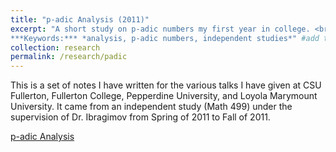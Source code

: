 ```yaml
---
title: "p-adic Analysis (2011)"
excerpt: "A short study on p-adic numbers my first year in college. <br> 
***Keywords:*** *analysis, p-adic numbers, independent studies*" #add this to add an image inside the "" <br/><img src='R001_padic/500x300.png'>
collection: research
permalink: /research/padic
---
```


This is a set of notes I have written for the various talks I have given at CSU Fullerton, Fullerton College, Pepperdine University, and Loyola Marymount University. It came from an independent study (Math 499) under the supervision of Dr. Ibragimov from Spring of 2011 to Fall of 2011.

[p-adic Analysis](R001_padic/p_adic.pdf)